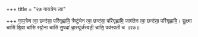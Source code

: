 +++
title = "२७ गायत्रेण त्वा"

+++
गा॒य॒त्रेण त्वा॒ छन्द॑सा॒ परि॑गृह्णामि॒ त्रैष्टु॑भेन त्वा॒ छन्द॑सा॒ परि॑गृह्णामि॒ जाग॑तेन त्वा॒ छन्द॑सा॒ परि॑गृह्णामि॒। सु॒क्ष्मा चासि॑ शि॒वा चा॑सि स्यो॒ना चासि॑ सु॒षदा॑ चा॒स्यू॑र्ज॑स्वती॒ चासि॒ पय॑स्वती च ॥२७॥